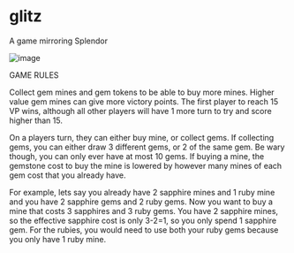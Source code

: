 # glitz
A game mirroring Splendor

![image](https://user-images.githubusercontent.com/6502745/140250664-4a7e9aeb-4323-4f4d-b100-b61e1af1d902.png)


GAME RULES

Collect gem mines and gem tokens to be able to buy more mines. Higher value gem mines can give more victory points. The first player to reach 15 VP wins, although all other players will have 1 more turn to try and score higher than 15.

On a players turn, they can either buy mine, or collect gems. If collecting gems, you can either draw 3 different gems, or 2 of the same gem. Be wary though, you can only ever have at most 10 gems. If buying a mine, the gemstone cost to buy the mine is lowered by however many mines of each gem cost that you already have.

For example, lets say you already have 2 sapphire mines and 1 ruby mine and you have 2 sapphire gems and 2 ruby gems. Now you want to buy a mine that costs 3 sapphires and 3 ruby gems. You have 2 sapphire mines, so the effective sapphire cost is only 3-2=1, so you only spend 1 sapphire gem. For the rubies, you would need to use both your ruby gems because you only have 1 ruby mine.
